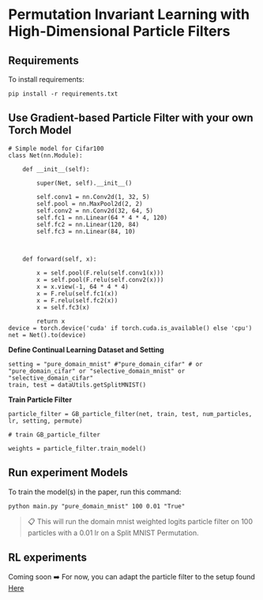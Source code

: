 # Permutation Invariant Learning with High-Dimensional Particle Filters

## Requirements

To install requirements:

```setup
pip install -r requirements.txt
```

## Use Gradient-based Particle Filter with your own Torch Model
```model
# Simple model for Cifar100
class Net(nn.Module):

	def __init__(self):
	
		super(Net, self).__init__()
	
		self.conv1 = nn.Conv2d(1, 32, 5)
		self.pool = nn.MaxPool2d(2, 2)
		self.conv2 = nn.Conv2d(32, 64, 5)
		self.fc1 = nn.Linear(64 * 4 * 4, 120)
		self.fc2 = nn.Linear(120, 84)
		self.fc3 = nn.Linear(84, 10)
	
	  
	
	def forward(self, x):
	
		x = self.pool(F.relu(self.conv1(x)))
		x = self.pool(F.relu(self.conv2(x)))	
		x = x.view(-1, 64 * 4 * 4)
		x = F.relu(self.fc1(x))	
		x = F.relu(self.fc2(x))	
		x = self.fc3(x)
		
		return x
device = torch.device('cuda' if torch.cuda.is_available() else 'cpu')
net = Net().to(device)
```

**Define Continual Learning Dataset and Setting**
```setting
setting = "pure_domain_mnist" #"pure_domain_cifar" # or "pure_domain_cifar" or "selective_domain_mnist" or "selective_domain_cifar"
train, test = dataUtils.getSplitMNIST()
```

**Train Particle Filter**
```Train
particle_filter = GB_particle_filter(net, train, test, num_particles, lr, setting, permute)

# train GB_particle_filter

weights = particle_filter.train_model()
```

## Run experiment Models

To train the model(s) in the paper, run this command:

```train
python main.py "pure_domain_mnist" 100 0.01 "True" 
```

>📋  This will run the domain mnist weighted logits particle filter on 100 particles with a 0.01 lr on a Split MNIST Permutation.


## RL experiments

Coming soon ➡️ For now, you can adapt the particle filter to the setup found [ Here](https://github.com/ComputationalRobotics/TRAC?tab=readme-ov-file)
